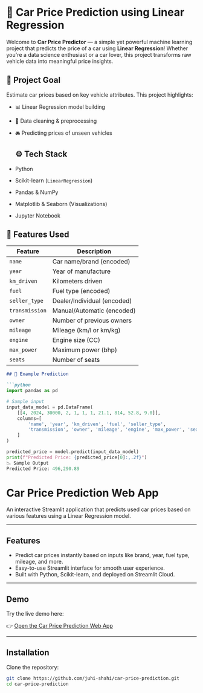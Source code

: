# 🚗 Car Price Prediction using Linear Regression

Welcome to **Car Price Predictor** — a simple yet powerful machine learning project that predicts the price of a car using **Linear Regression**! Whether you're a data science enthusiast or a car lover, this project transforms raw vehicle data into meaningful price insights.
## 🎯 Project Goal
Estimate car prices based on key vehicle attributes. This project highlights:

- 📊 Linear Regression model building  
- 🧹 Data cleaning & preprocessing  
- 🚘 Predicting prices of unseen vehicles
  ## ⚙️ Tech Stack

- Python  
- Scikit-learn (`LinearRegression`)  
- Pandas & NumPy  
- Matplotlib & Seaborn (Visualizations)  
- Jupyter Notebook  
## 🔑 Features Used

| Feature         | Description                         |
|----------------|-------------------------------------|
| `name`         | Car name/brand (encoded)            |
| `year`         | Year of manufacture                 |
| `km_driven`    | Kilometers driven                   |
| `fuel`         | Fuel type (encoded)                 |
| `seller_type`  | Dealer/Individual (encoded)         |
| `transmission` | Manual/Automatic (encoded)          |
| `owner`        | Number of previous owners           |
| `mileage`      | Mileage (km/l or km/kg)             |
| `engine`       | Engine size (CC)                    |
| `max_power`    | Maximum power (bhp)                 |
| `seats`        | Number of seats                     |



```markdown
## 🧪 Example Prediction

```python
import pandas as pd

# Sample input
input_data_model = pd.DataFrame(
    [[4, 2024, 30000, 2, 1, 1, 1, 21.1, 814, 52.8, 9.0]],
    columns=[
        'name', 'year', 'km_driven', 'fuel', 'seller_type',
        'transmission', 'owner', 'mileage', 'engine', 'max_power', 'seats'
    ]
)

predicted_price = model.predict(input_data_model)
print(f"Predicted Price: {predicted_price[0]:,.2f}")
📉 Sample Output
Predicted Price: 496,290.89 
```
# Car Price Prediction Web App  
An interactive Streamlit application that predicts used car prices based on various features using a Linear Regression model.

---

## Features  
- Predict car prices instantly based on inputs like brand, year, fuel type, mileage, and more.  
- Easy-to-use Streamlit interface for smooth user experience.  
- Built with Python, Scikit-learn, and deployed on Streamlit Cloud.

---

## Demo  
Try the live demo here:  

👉 [Open the Car Price Prediction Web App](https://car-price-prediction-kfa7dwa78ythfejgtrlrpp.streamlit.app/)

---

## Installation  
Clone the repository:  

```bash
git clone https://github.com/juhi-shahi/car-price-prediction.git
cd car-price-prediction











